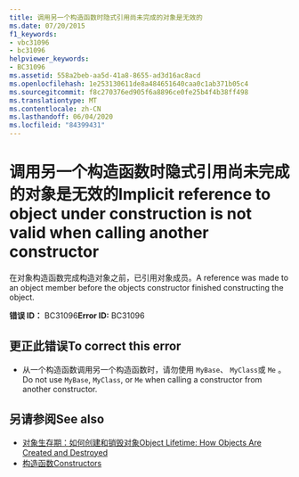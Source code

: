 ```yaml
---
title: 调用另一个构造函数时隐式引用尚未完成的对象是无效的
ms.date: 07/20/2015
f1_keywords:
- vbc31096
- bc31096
helpviewer_keywords:
- BC31096
ms.assetid: 558a2beb-aa5d-41a8-8655-ad3d16ac8acd
ms.openlocfilehash: 1e253130611de8a484651640caa0c1ab371b05c4
ms.sourcegitcommit: f8c270376ed905f6a8896ce0fe25b4f4b38ff498
ms.translationtype: MT
ms.contentlocale: zh-CN
ms.lasthandoff: 06/04/2020
ms.locfileid: "84399431"
---
```

# <a name="implicit-reference-to-object-under-construction-is-not-valid-when-calling-another-constructor"></a><span data-ttu-id="20efa-102">调用另一个构造函数时隐式引用尚未完成的对象是无效的</span><span class="sxs-lookup"><span data-stu-id="20efa-102">Implicit reference to object under construction is not valid when calling another constructor</span></span>
<span data-ttu-id="20efa-103">在对象构造函数完成构造对象之前，已引用对象成员。</span><span class="sxs-lookup"><span data-stu-id="20efa-103">A reference was made to an object member before the objects constructor finished constructing the object.</span></span>  
  
 <span data-ttu-id="20efa-104">**错误 ID：** BC31096</span><span class="sxs-lookup"><span data-stu-id="20efa-104">**Error ID:** BC31096</span></span>  
  
## <a name="to-correct-this-error"></a><span data-ttu-id="20efa-105">更正此错误</span><span class="sxs-lookup"><span data-stu-id="20efa-105">To correct this error</span></span>  
  
- <span data-ttu-id="20efa-106">从一个构造函数调用另一个构造函数时，请勿使用 `MyBase`、 `MyClass`或 `Me` 。</span><span class="sxs-lookup"><span data-stu-id="20efa-106">Do not use `MyBase`, `MyClass`, or `Me` when calling a constructor from another constructor.</span></span>  
  
## <a name="see-also"></a><span data-ttu-id="20efa-107">另请参阅</span><span class="sxs-lookup"><span data-stu-id="20efa-107">See also</span></span>

- [<span data-ttu-id="20efa-108">对象生存期：如何创建和销毁对象</span><span class="sxs-lookup"><span data-stu-id="20efa-108">Object Lifetime: How Objects Are Created and Destroyed</span></span>](../programming-guide/language-features/objects-and-classes/object-lifetime-how-objects-are-created-and-destroyed.md)
- [<span data-ttu-id="20efa-109">构造函数</span><span class="sxs-lookup"><span data-stu-id="20efa-109">Constructors</span></span>](../programming-guide/concepts/object-oriented-programming.md#constructors)
